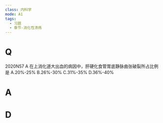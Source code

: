 ```yaml
---
class: 内科学
mode: A1
tags:
  - 习题
  - 章节-消化性溃疡
---
```


# Q
2020N57 A 在上消化道大出血的病因中，肝硬化食管胃底静脉曲张破裂所占比例是
A.20%-25%
B.26%-30%
C.31%-35%
D.36%-40%
# A

# D
